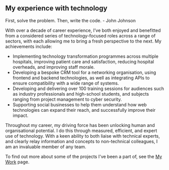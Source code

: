 ## My experience with technology

<pullquote>First, solve the problem. Then, write the code. - John Johnson</pullquote>

With over a decade of career experience, I’ve both enjoyed and benefitted from a considered series of technology-focused roles across a range of sectors, with each allowing me to bring a fresh perspective to the next. My achievements include:

- Implementing technology transformation programmes across multiple hospitals, improving patient care and satisfaction, reducing hospital overheads, and improving staff morale.
- Developing a bespoke CRM tool for a networking organisation, using frontend and backend technologies, as well as integrating APIs to ensure compatibility with a wide range of systems.
- Developing and delivering over 100 training sessions for audiences such as industry professionals and high-school students, and subjects ranging from project management to cyber security.
- Supporting social businesses to help them understand how web technologies can expand their reach, and successfully improve their impact.

Throughout my career, my driving force has been unlocking human and organisational potential. I do this through measured, efficient, and expert use of technology. With a keen ability to both liaise with technical experts, and clearly relay information and concepts to non-technical colleagues, I am an invaluable member of any team.

To find out more about some of the projects I've been a part of, see the [My Work]({{site.url}}/my-work) page.